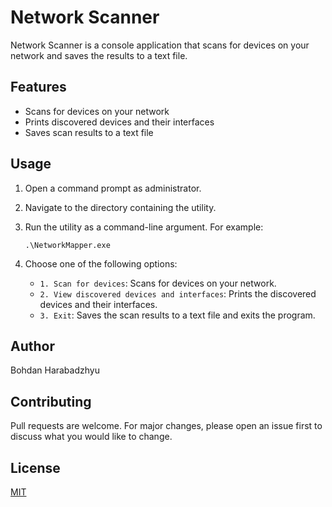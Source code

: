 # Network Scanner

Network Scanner is a console application that scans for devices on your network and saves the results to a text file.

## Features

- Scans for devices on your network
- Prints discovered devices and their interfaces
- Saves scan results to a text file

## Usage

1. Open a command prompt as administrator.
2. Navigate to the directory containing the utility.
3. Run the utility as a command-line argument. For example:

    ```
    .\NetworkMapper.exe
    ```
4. Choose one of the following options:
   - `1. Scan for devices`: Scans for devices on your network.
   - `2. View discovered devices and interfaces`: Prints the discovered devices and their interfaces.
   - `3. Exit`: Saves the scan results to a text file and exits the program.


## Author

Bohdan Harabadzhyu

## Contributing

Pull requests are welcome. For major changes, please open an issue first to discuss what you would like to change.

## License

[MIT](https://choosealicense.com/licenses/mit/)
